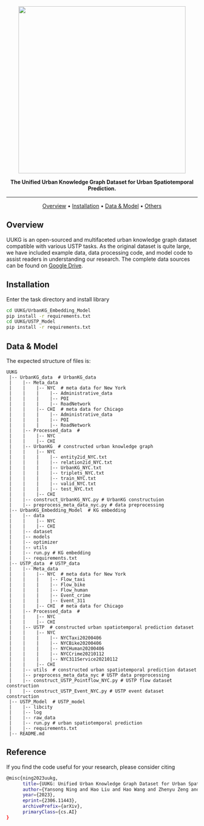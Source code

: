 <div align="center">
    <img src="https://github.com/usail-hkust/UUKG/blob/main/title.png" width="440px">
    <p> <b>
        The Unified Urban Knowledge Graph Dataset for Urban Spatiotemporal Prediction.</b>
    </p>

------

<p align="center">
  <a href="#overview">Overview</a> •
  <a href="#installation">Installation</a> •
  <a href="#how-to-run">Data & Model</a> •
  <a href="#other-kg-representation-open-source-projects">Others</a> 
</p>
</div>

## Overview
UUKG is an open-sourced and multifaceted urban knowledge graph dataset compatible with various USTP tasks. As the original dataset is quite large, we have included example data, data processing code, and model code to assist readers in understanding our research. The complete data sources can be found on [Google Drive](https://drive.google.com/drive/folders/1egTmnKRzTQuyW_hsbFURUonGC-bJmBHW?usp=sharing).

## Installation

Enter the task directory and install library
```bash
cd UUKG/UrbanKG_Embedding_Model
pip install -r requirements.txt
cd UUKG/USTP_Model
pip install -r requirements.txt
```

## Data & Model

The expected structure of files is:

```
UUKG
 |-- UrbanKG_data  # UrbanKG_data
 |    |-- Meta_data
 |    |    |-- NYC  # meta data for New York
 |    |    |    |-- Administrative_data    
 |    |    |    |-- POI     
 |    |    |    |-- RoadNetwork     
 |    |    |-- CHI  # meta data for Chicago
 |    |    |    |-- Administrative_data    
 |    |    |    |-- POI     
 |    |    |    |-- RoadNetwork     
 |    |-- Processed_data  # 
 |    |    |-- NYC
 |    |    |-- CHI 
 |    |-- UrbanKG  # constructed urban knowledge graph
 |    |    |-- NYC
 |    |    |    |-- entity2id_NYC.txt   
 |    |    |    |-- relation2id_NYC.txt     
 |    |    |    |-- UrbanKG_NYC.txt
 |    |    |    |-- triplets_NYC.txt   
 |    |    |    |-- train_NYC.txt  
 |    |    |    |-- valid_NYC.txt
 |    |    |    |-- test_NYC.txt
 |    |    |-- CHI 
 |    |-- construct_UrbanKG_NYC.py # UrbanKG constructuion
 |    |-- preprocess_meta_data_nyc.py # data preprocessing
 |-- UrbanKG_Embedding_Model  # KG embedding
 |    |-- data
 |    |    |-- NYC
 |    |    |-- CHI 
 |    |-- dataset
 |    |-- models
 |    |-- optimizer
 |    |-- utils
 |    |-- run.py # KG embedding 
 |    |-- requirements.txt
 |-- USTP_data  # USTP_data
 |    |-- Meta_data
 |    |    |-- NYC  # meta data for New York
 |    |    |    |-- Flow_taxi    
 |    |    |    |-- Flow_bike     
 |    |    |    |-- Flow_human     
 |    |    |    |-- Event_crime     
 |    |    |    |-- Event_311  
 |    |    |-- CHI  # meta data for Chicago
 |    |-- Processed_data  # 
 |    |    |-- NYC
 |    |    |-- CHI 
 |    |-- USTP  # constructed urban spatiotemporal prediction dataset
 |    |    |-- NYC
 |    |    |    |-- NYCTaxi20200406  
 |    |    |    |-- NYCBike20200406     
 |    |    |    |-- NYCHuman20200406
 |    |    |    |-- NYCCrime20210112   
 |    |    |    |-- NYC311Service20210112  
 |    |    |-- CHI 
 |    |-- utils  # constructed urban spatiotemporal prediction dataset
 |    |-- preprocess_meta_data_nyc # USTP data preprocessing
 |    |-- construct_USTP_Pointflow_NYC.py # USTP flow dataset construction
 |    |-- construct_USTP_Event_NYC.py # USTP event dataset construction
 |-- USTP_Model  # USTP_model
 |    |-- libcity
 |    |-- log
 |    |-- raw_data
 |    |-- run.py # urban spatiotemporal prediction 
 |    |-- requirements.txt
 |-- README.md

```

## Reference
If you find the code useful for your research, please consider citing
```bash
@misc{ning2023uukg,
      title={UUKG: Unified Urban Knowledge Graph Dataset for Urban Spatiotemporal Prediction}, 
      author={Yansong Ning and Hao Liu and Hao Wang and Zhenyu Zeng and Hui Xiong},
      year={2023},
      eprint={2306.11443},
      archivePrefix={arXiv},
      primaryClass={cs.AI}
}
```
